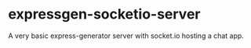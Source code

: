 # expressgen-socketio-server
A very basic express-generator server with socket.io hosting a chat app.
